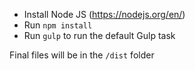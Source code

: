 * Install Node JS (https://nodejs.org/en/)
* Run `npm install`
* Run `gulp` to run the default Gulp task

Final files will be in the `/dist` folder
